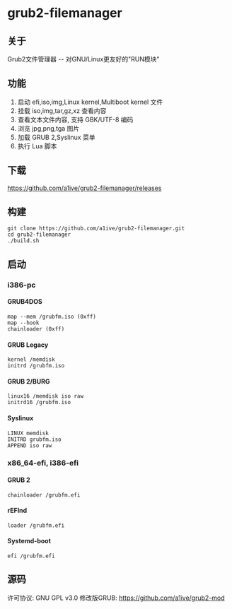 # grub2-filemanager
## 关于 
Grub2文件管理器 -- 对GNU/Linux更友好的"RUN模块" 
## 功能 
1. 启动 efi,iso,img,Linux kernel,Multiboot kernel 文件
2. 挂载 iso,img,tar,gz,xz 查看内容 
3. 查看文本文件内容, 支持 GBK/UTF-8 编码 
4. 浏览 jpg,png,tga 图片 
5. 加载 GRUB 2,Syslinux 菜单 
6. 执行 Lua 脚本 
## 下载 
https://github.com/a1ive/grub2-filemanager/releases 
## 构建
	git clone https://github.com/a1ive/grub2-filemanager.git
	cd grub2-filemanager
	./build.sh
## 启动 
### i386-pc 
#### GRUB4DOS 
	map --mem /grubfm.iso (0xff)
	map --hook
	chainloader (0xff)
#### GRUB Legacy 
	kernel /memdisk
	initrd /grubfm.iso
#### GRUB 2/BURG 
	linux16 /memdisk iso raw
	initrd16 /grubfm.iso
#### Syslinux 
	LINUX memdisk
	INITRD grubfm.iso
	APPEND iso raw
### x86_64-efi, i386-efi 
#### GRUB 2 
	chainloader /grubfm.efi
#### rEFInd 
	loader /grubfm.efi
#### Systemd-boot 
	efi /grubfm.efi
## 源码 
许可协议: GNU GPL v3.0 
修改版GRUB: https://github.com/a1ive/grub2-mod
